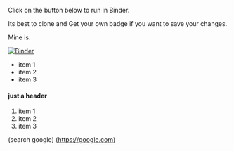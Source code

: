 Click on the button below to run in Binder.

Its best to clone and Get your own badge if you want to save your changes.

Mine is:

[![Binder](https://mybinder.org/badge_logo.svg)](https://mybinder.org/v2/gh/brandilee274/thpday0/master)

 - item 1
 - item 2
 - item 3
 
 #### just a header
 
 1. item 1
 2. item 2
 3. item 3
 
 (search google) (https://google.com)
 
